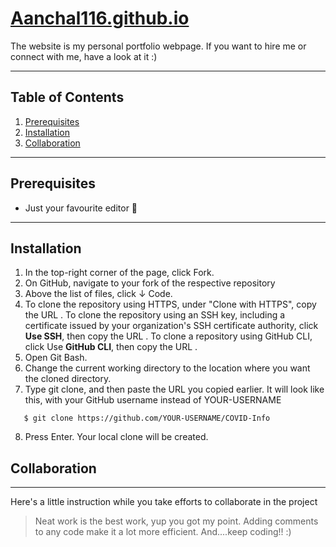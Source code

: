 # [Aanchal116.github.io](https://aanchal116.github.io/)
The website is my personal portfolio webpage. If you want to hire me or connect with me, have a look at it :)

*** 

## Table of Contents
1. [Prerequisites](#prerequisites)
2. [Installation](#installation)
3. [Collaboration](#collaboration)

***

## Prerequisites
* Just your favourite editor 🤩

***

## Installation

1. In the top-right corner of the page, click Fork.
2. On GitHub, navigate to your fork of the respective repository
3. Above the list of files, click ↓ Code.
4. To clone the repository using HTTPS, under "Clone with HTTPS", copy the URL . To clone the repository using an SSH key, including a certificate issued by your organization's SSH certificate authority, click **Use SSH**, then copy the URL . To clone a repository using GitHub CLI, click Use **GitHub CLI**, then copy the URL .
5. Open Git Bash.
6. Change the current working directory to the location where you want the cloned directory.
7. Type git clone, and then paste the URL you copied earlier. It will look like this, with your GitHub username instead of YOUR-USERNAME
```
   $ git clone https://github.com/YOUR-USERNAME/COVID-Info
```
8. Press Enter. Your local clone will be created.

## Collaboration
***
Here's a little instruction while you take efforts to collaborate in the project
> Neat work is the best work, yup you got my point.
> Adding comments to any code make it a lot more efficient.
> And....keep coding!! :)
